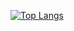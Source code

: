 [![Top Langs](https://github-readme-stats.vercel.app/api/top-langs/?username=ecemisildar)](https://github.com/ecemisildar/github-readme-stats)


